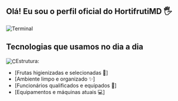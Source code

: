 ## Olá! Eu sou o perfil oficial do HortifrutiMD 🖐️

![Terminal](https://img.shields.io/badge/windows%20terminal-4D4D4D?style=for-the-badge&logo=windows%20terminal&logoColor=white)

## Tecnologias que usamos no dia a dia

<div style="display: inline_block">
  <img align="center" alt="C" src=" https://img.shields.io/badge/C-00599C?style=for-the-badge&logo=c&logoColor=white/>
  
</div><br/>

🏪 Hortifruti Varejista, focado em atender o melhor preço com a melhor qualidade!

### Estrutura:
- [Frutas higienizadas e selecionadas 🍎]<br/>
- [Ambiente limpo e organizado ✨]<br/>
- [Funcionários qualificados e equipados 👷]<br/>
- [Equipamentos e máquinas atuais 💻]<br/>

